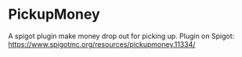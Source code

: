 # PickupMoney
A spigot plugin make money drop out for picking up.
Plugin on Spigot: https://www.spigotmc.org/resources/pickupmoney.11334/
